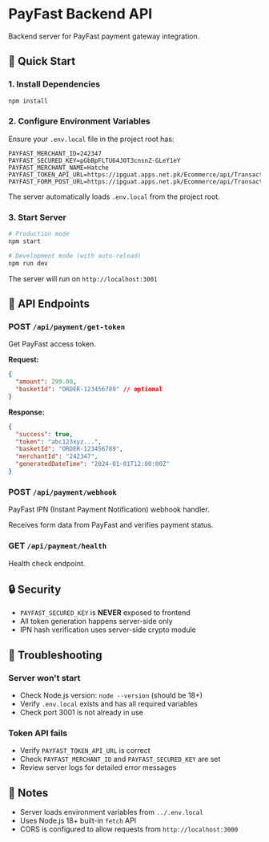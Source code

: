 # PayFast Backend API

Backend server for PayFast payment gateway integration.

## 🚀 Quick Start

### 1. Install Dependencies

```bash
npm install
```

### 2. Configure Environment Variables

Ensure your `.env.local` file in the project root has:

```env
PAYFAST_MERCHANT_ID=242347
PAYFAST_SECURED_KEY=pGbBpFLTU64J0T3cnsnZ-GLeY1eY
PAYFAST_MERCHANT_NAME=Hatche
PAYFAST_TOKEN_API_URL=https://ipguat.apps.net.pk/Ecommerce/api/Transaction/GetAccessToken
PAYFAST_FORM_POST_URL=https://ipguat.apps.net.pk/Ecommerce/api/Transaction/PostTransaction
```

The server automatically loads `.env.local` from the project root.

### 3. Start Server

```bash
# Production mode
npm start

# Development mode (with auto-reload)
npm run dev
```

The server will run on `http://localhost:3001`

## 📍 API Endpoints

### POST `/api/payment/get-token`

Get PayFast access token.

**Request:**
```json
{
  "amount": 299.00,
  "basketId": "ORDER-123456789" // optional
}
```

**Response:**
```json
{
  "success": true,
  "token": "abc123xyz...",
  "basketId": "ORDER-123456789",
  "merchantId": "242347",
  "generatedDateTime": "2024-01-01T12:00:00Z"
}
```

### POST `/api/payment/webhook`

PayFast IPN (Instant Payment Notification) webhook handler.

Receives form data from PayFast and verifies payment status.

### GET `/api/payment/health`

Health check endpoint.

## 🔒 Security

- `PAYFAST_SECURED_KEY` is **NEVER** exposed to frontend
- All token generation happens server-side only
- IPN hash verification uses server-side crypto module

## 🐛 Troubleshooting

### Server won't start

- Check Node.js version: `node --version` (should be 18+)
- Verify `.env.local` exists and has all required variables
- Check port 3001 is not already in use

### Token API fails

- Verify `PAYFAST_TOKEN_API_URL` is correct
- Check `PAYFAST_MERCHANT_ID` and `PAYFAST_SECURED_KEY` are set
- Review server logs for detailed error messages

## 📝 Notes

- Server loads environment variables from `../.env.local`
- Uses Node.js 18+ built-in `fetch` API
- CORS is configured to allow requests from `http://localhost:3000`

